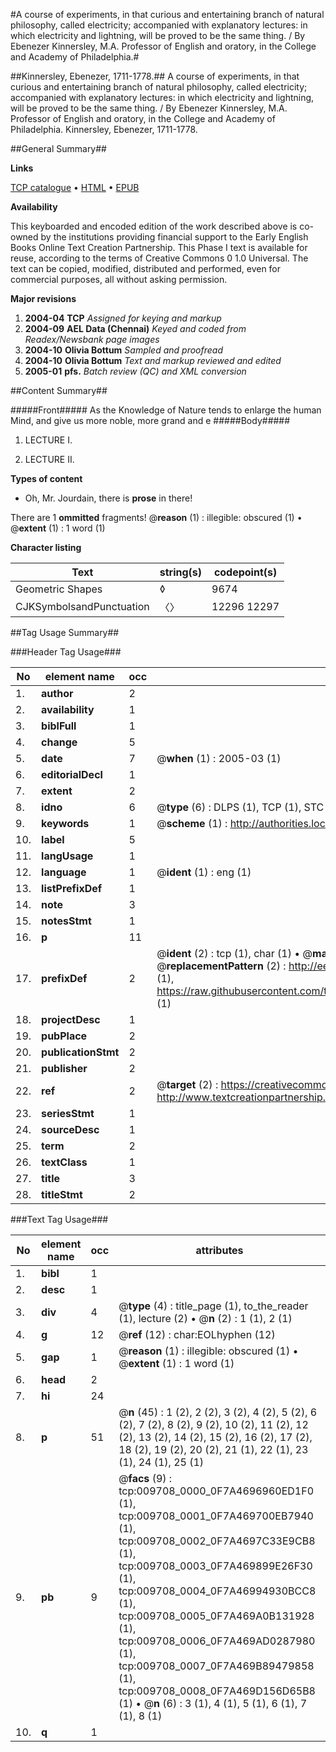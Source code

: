 #A course of experiments, in that curious and entertaining branch of natural philosophy, called electricity; accompanied with explanatory lectures: in which electricity and lightning, will be proved to be the same thing. / By Ebenezer Kinnersley, M.A. Professor of English and oratory, in the College and Academy of Philadelphia.#

##Kinnersley, Ebenezer, 1711-1778.##
A course of experiments, in that curious and entertaining branch of natural philosophy, called electricity; accompanied with explanatory lectures: in which electricity and lightning, will be proved to be the same thing. / By Ebenezer Kinnersley, M.A. Professor of English and oratory, in the College and Academy of Philadelphia.
Kinnersley, Ebenezer, 1711-1778.

##General Summary##

**Links**

[TCP catalogue](http://www.ota.ox.ac.uk/tcp/)  • 
[HTML](http://tei.it.ox.ac.uk/tcp/Texts-HTML/free/N07/N07605.html)  • 
[EPUB](http://tei.it.ox.ac.uk/tcp/Texts-EPUB/free/N07/N07605.epub)

**Availability**

This keyboarded and encoded edition of the
	       work described above is co-owned by the institutions
	       providing financial support to the Early English Books
	       Online Text Creation Partnership. This Phase I text is
	       available for reuse, according to the terms of Creative
	       Commons 0 1.0 Universal. The text can be copied,
	       modified, distributed and performed, even for
	       commercial purposes, all without asking permission.

**Major revisions**

1. __2004-04__ __TCP__ *Assigned for keying and markup*
1. __2004-09__ __AEL Data (Chennai)__ *Keyed and coded from Readex/Newsbank page images*
1. __2004-10__ __Olivia Bottum__ *Sampled and proofread*
1. __2004-10__ __Olivia Bottum__ *Text and markup reviewed and edited*
1. __2005-01__ __pfs.__ *Batch review (QC) and XML conversion*

##Content Summary##

#####Front#####
As the Knowledge of Nature tends to enlarge the human Mind, and give us more noble, more grand and e
#####Body#####

1. LECTURE I.

1. LECTURE II.

**Types of content**

  * Oh, Mr. Jourdain, there is **prose** in there!

There are 1 **ommitted** fragments! 
 @__reason__ (1) : illegible: obscured (1)  •  @__extent__ (1) : 1 word (1)

**Character listing**


|Text|string(s)|codepoint(s)|
|---|---|---|
|Geometric Shapes|◊|9674|
|CJKSymbolsandPunctuation|〈〉|12296 12297|

##Tag Usage Summary##

###Header Tag Usage###

|No|element name|occ|attributes|
|---|---|---|---|
|1.|__author__|2||
|2.|__availability__|1||
|3.|__biblFull__|1||
|4.|__change__|5||
|5.|__date__|7| @__when__ (1) : 2005-03 (1)|
|6.|__editorialDecl__|1||
|7.|__extent__|2||
|8.|__idno__|6| @__type__ (6) : DLPS (1), TCP (1), STC (1), NOTIS (1), IMAGE-SET (1), EVANS-CITATION (1)|
|9.|__keywords__|1| @__scheme__ (1) : http://authorities.loc.gov/ (1)|
|10.|__label__|5||
|11.|__langUsage__|1||
|12.|__language__|1| @__ident__ (1) : eng (1)|
|13.|__listPrefixDef__|1||
|14.|__note__|3||
|15.|__notesStmt__|1||
|16.|__p__|11||
|17.|__prefixDef__|2| @__ident__ (2) : tcp (1), char (1)  •  @__matchPattern__ (2) : ([0-9\-]+):([0-9IVX]+) (1), (.+) (1)  •  @__replacementPattern__ (2) : http://eebo.chadwyck.com/downloadtiff?vid=$1&page=$2 (1), https://raw.githubusercontent.com/textcreationpartnership/Texts/master/tcpchars.xml#$1 (1)|
|18.|__projectDesc__|1||
|19.|__pubPlace__|2||
|20.|__publicationStmt__|2||
|21.|__publisher__|2||
|22.|__ref__|2| @__target__ (2) : https://creativecommons.org/publicdomain/zero/1.0/ (1), http://www.textcreationpartnership.org/docs/. (1)|
|23.|__seriesStmt__|1||
|24.|__sourceDesc__|1||
|25.|__term__|2||
|26.|__textClass__|1||
|27.|__title__|3||
|28.|__titleStmt__|2||


###Text Tag Usage###

|No|element name|occ|attributes|
|---|---|---|---|
|1.|__bibl__|1||
|2.|__desc__|1||
|3.|__div__|4| @__type__ (4) : title_page (1), to_the_reader (1), lecture (2)  •  @__n__ (2) : 1 (1), 2 (1)|
|4.|__g__|12| @__ref__ (12) : char:EOLhyphen (12)|
|5.|__gap__|1| @__reason__ (1) : illegible: obscured (1)  •  @__extent__ (1) : 1 word (1)|
|6.|__head__|2||
|7.|__hi__|24||
|8.|__p__|51| @__n__ (45) : 1 (2), 2 (2), 3 (2), 4 (2), 5 (2), 6 (2), 7 (2), 8 (2), 9 (2), 10 (2), 11 (2), 12 (2), 13 (2), 14 (2), 15 (2), 16 (2), 17 (2), 18 (2), 19 (2), 20 (2), 21 (1), 22 (1), 23 (1), 24 (1), 25 (1)|
|9.|__pb__|9| @__facs__ (9) : tcp:009708_0000_0F7A4696960ED1F0 (1), tcp:009708_0001_0F7A469700EB7940 (1), tcp:009708_0002_0F7A4697C33E9CB8 (1), tcp:009708_0003_0F7A469899E26F30 (1), tcp:009708_0004_0F7A46994930BCC8 (1), tcp:009708_0005_0F7A469A0B131928 (1), tcp:009708_0006_0F7A469AD0287980 (1), tcp:009708_0007_0F7A469B89479858 (1), tcp:009708_0008_0F7A469D156D65B8 (1)  •  @__n__ (6) : 3 (1), 4 (1), 5 (1), 6 (1), 7 (1), 8 (1)|
|10.|__q__|1||
